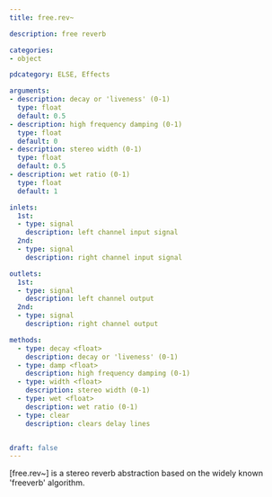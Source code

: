 ```yaml
---
title: free.rev~

description: free reverb

categories:
- object

pdcategory: ELSE, Effects

arguments:
- description: decay or 'liveness' (0-1)
  type: float
  default: 0.5
- description: high frequency damping (0-1)
  type: float
  default: 0
- description: stereo width (0-1)
  type: float
  default: 0.5
- description: wet ratio (0-1)
  type: float
  default: 1

inlets:
  1st:
  - type: signal
    description: left channel input signal
  2nd:
  - type: signal
    description: right channel input signal

outlets:
  1st:
  - type: signal
    description: left channel output
  2nd:
  - type: signal
    description: right channel output

methods:
  - type: decay <float>
    description: decay or 'liveness' (0-1)
  - type: damp <float>
    description: high frequency damping (0-1)
  - type: width <float>
    description: stereo width (0-1)
  - type: wet <float>
    description: wet ratio (0-1)
  - type: clear
    description: clears delay lines


draft: false
---
```


[free.rev~] is a stereo reverb abstraction based on the widely known 'freeverb' algorithm.


